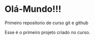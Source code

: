 # Olá-Mundo!!!

Primeiro repositorio de curso git e github

Esse é o primeiro projeto criado no curso.

